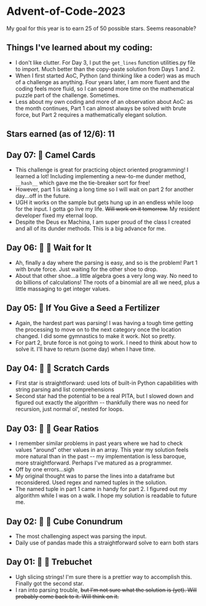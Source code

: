 # Advent-of-Code-2023

My goal for this year is to earn 25 of 50 possible stars. Seems reasonable? 

## Things I've learned about my coding:
* I don't like clutter. For Day 3, I put the `get_lines` function utilities.py file to import. Much better than the copy-paste solution from Days 1 and 2.
* When I first started AoC, Python (and thinking like a coder) was as much of a challenge as anything. Four years later, I am more fluent and the coding feels more fluid, so I can spend more time on the mathematical puzzle part of the challenge. Sometimes.
* Less about my own coding and more of an observation about AoC: as the month continues, Part 1 can almost always be solved with brute force, but Part 2 requires a mathematically elegant solution.

## Stars earned (as of 12/6): 11

## Day 07: 🌟 Camel Cards
* This challenge is great for practicing object oriented programming! I learned a lot! Including implementing a new-to-me dunder method, `__hash__` which gave me the tie-breaker sort for free!
* However, part 1 is taking a long time so I will wait on part 2 for another day...off in the future.
* UGH it works on the sample but gets hung up in an endless while loop for the input. I gotta go live my life. ~~Will work on it tomorrow.~~ My resident developer fixed my eternal loop. 
* Despite the Deus ex Machina, I am super proud of the class I created and all of its dunder methods. This is a big advance for me.

## Day 06: 🌟 🌟 Wait for It
* Ah, finally a day where the parsing is easy, and so is the problem! Part 1 with brute force. Just waiting for the other shoe to drop.
* About that other shoe...a little algebra goes a very long way. No need to do billions of calculations! The roots of a binomial are all we need, plus a little massaging to get integer values.

## Day 05: 🌟 If You Give a Seed a Fertilizer
* Again, the hardest part was parsing! I was having a tough time getting the processing to move on to the next category once the location changed. I did some gymnastics to make it work. Not so pretty.
* For part 2, brute force is not going to work. I need to think about how to solve it. I'll have to return (some day) when I have time.

## Day 04: 🌟 🌟 Scratch Cards
* First star is straightforward: used lots of built-in Python capabilities with string parsing and list comprehensions
* Second star had the potential to be a real PITA, but I slowed down and figured out exactly the algorithm -- thankfully there was no need for recursion, just normal ol', nested for loops.

## Day 03: 🌟 🌟 Gear Ratios
* I remember similar problems in past years where we had to check values "around" other values in an array. This year my solution feels more natural than in the past -- my implementation is less baroque, more straightforward. Perhaps I've matured as a programmer.
* Off by one errors...sigh
* My original thought was to parse the lines into a dataframe but reconsidered. Used regex and named tuples in the solution.
* The named tuple in part 1 came in handy for part 2. I figured out my algorithm while I was on a walk. I hope my solution is readable to future me.

## Day 02: 🌟 🌟 Cube Conundrum

* The most challenging aspect was parsing the input.
* Daily use of pandas made this a straightforward solve to earn both stars

## Day 01: 🌟 🌟 Trebuchet

* Ugh slicing strings! I'm sure there is a prettier way to accomplish this. Finally got the second star. 
* I ran into parsing trouble, ~~but I'm not sure what the solution is (yet). Will probably come back to it. Will think on it.~~


